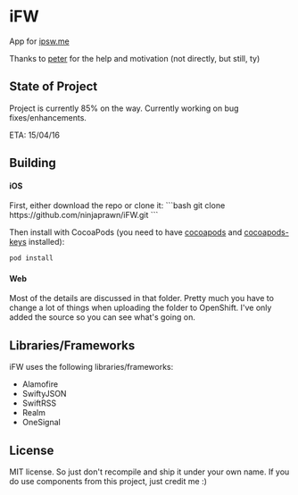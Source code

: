# iFW

App for <a href="https://ipsw.me/">ipsw.me</a>

Thanks to <a href="https://twitter.com/pxtvr">peter</a> for the help and motivation (not directly, but still, ty)

State of Project
----------
Project is currently 85% on the way. Currently working on bug fixes/enhancements.

ETA: 15/04/16

Building
----------
<h4>iOS</h4>
First, either download the repo or clone it:
```bash
git clone https://github.com/ninjaprawn/iFW.git
```

Then install with CocoaPods (you need to have <a href="https://cocoapods.org/">cocoapods</a> and <a href="https://github.com/orta/cocoapods-keys">cocoapods-keys</a> installed):
```bash
pod install
```

<h4>Web</h4>
Most of the details are discussed in that folder. Pretty much you have to change a lot of things when uploading the folder to OpenShift. I've only added the source so you can see what's going on.

Libraries/Frameworks
----------

iFW uses the following libraries/frameworks:
- Alamofire
- SwiftyJSON
- SwiftRSS
- Realm
- OneSignal

License
----------
MIT license. So just don't recompile and ship it under your own name. If you do use components from this project, just credit me :)
